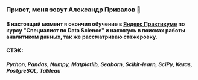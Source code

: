 ### Привет, меня зовут Александр Привалов 👋
#### В настоящий момент я окончил обучение в [Яндекс Практикуме](https://practicum.yandex.ru) по курсу "Специалист по Data Science" и нахожусь в поисках работы аналитиком данных, так же рассматриваю стажеровку.

#### **СТЭК:**
##### Python, Pandas, Numpy, Matplotlib, Seaborn, Scikit-learn, SciPy, Keras, PostgreSQL, Tableau




<!--
**BoboBraine/BoboBraine** is a ✨ _special_ ✨ repository because its `README.md` (this file) appears on your GitHub profile.

Here are some ideas to get you started:

- 🔭 I’m currently working on ...
- 🌱 I’m currently learning ...
- 👯 I’m looking to collaborate on ...
- 🤔 I’m looking for help with ...
- 💬 Ask me about ...
- 📫 How to reach me: ...
- 😄 Pronouns: ...
- ⚡ Fun fact: ...
-->
